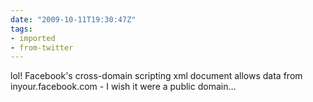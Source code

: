 ```yaml
---
date: "2009-10-11T19:30:47Z"
tags:
- imported
- from-twitter
---
```

lol! Facebook's cross-domain scripting xml document allows data from inyour.facebook.com - I wish it were a public domain…
